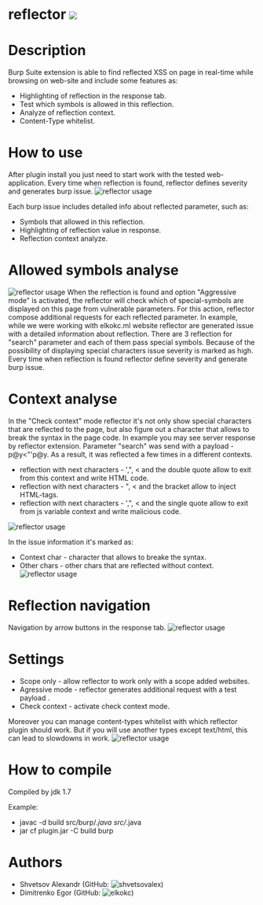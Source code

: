 # reflector [<img src="https://github.com/elkokc/reflector/blob/master/screenshot/release-v2.0-blue.svg">](https://github.com/elkokc/reflector/releases/tag/2.0)


# Description
Burp Suite extension is able to find reflected XSS on page in real-time while browsing on web-site and include some features as:
* Highlighting of reflection in the response tab.
* Test which symbols is allowed in this reflection.
* Analyze  of reflection context.
* Content-Type whitelist.
 
 
 # How to use
After plugin install you just need to start work with the tested web-application. Every time when reflection is found, reflector defines severity and generates burp issue.
![reflector usage](https://github.com/elkokc/reflector/blob/master/screenshot/reflector_demo1.gif)

Each burp issue includes detailed info about reflected parameter, such as:
* Symbols that allowed in this reflection.
* Highlighting of reflection value in response.
* Reflection context analyze.

# Allowed symbols analyse
![reflector usage](https://github.com/elkokc/reflector/blob/master/screenshot/symbols_analyse.png)
When the reflection is found and option "Aggressive mode" is activated, the reflector will check which of special-symbols are displayed on this page from vulnerable parameters. For this action, reflector compose additional requests for each reflected parameter. In example, while we were working with elkokc.ml website reflector are generated issue with a detailed information about reflection. There are 3 reflection for "search" parameter and each of them pass special symbols. Because of the possibility of displaying special characters issue severity is marked as high. Every time when reflection is found reflector define severity and generate burp issue.

# Context analyse
In the "Check context" mode  reflector it's not only show special characters that are reflected to the page, but also figure out a character that allows to break the syntax in the page code. In example you may see server response by reflector extension. Parameter "search" was send with a payload  - p@y<"'p@y. As a result, it was reflected a few times in a different contexts. 
* reflection with next characters - ',", <  and the double quote  allow to exit from this context and write HTML code.
* reflection with next characters - ", <  and the bracket allow to inject HTML-tags. 
* reflection with next characters -  ',", < and the single quote allow to exit from js variable context and write malicious code.

![reflector usage](https://github.com/elkokc/reflector/blob/master/screenshot/aggressivemode_context.png)

In the issue information it's marked as: 
* Context char - character that allows to breake the syntax.
* Other chars - other chars that are reflected without context.
![reflector usage](https://github.com/elkokc/reflector/blob/master/screenshot/aggressivemode_context_burp.png)

# Reflection navigation
Navigation by arrow buttons in the response tab.
![reflector usage](https://github.com/elkokc/reflector/blob/master/screenshot/navigation.gif)

# Settings
* Scope only - allow reflector to work only with a scope added websites.
* Agressive mode - reflector generates additional request with a test payload .
* Check context - activate check context mode.

Moreover you can manage content-types whitelist with which  reflector plugin should work. But if you will use another types except text/html,  this can lead to slowdowns in work.
![reflector usage](https://github.com/elkokc/reflector/blob/master/screenshot/settings.png)

# How to compile
Compiled by jdk 1.7

Example:

* javac -d build src/burp/*.java src/*.java
* jar cf plugin.jar -C build burp

# Authors
* Shvetsov Alexandr (GitHub: ![shvetsovalex](https://github.com/shvetsovalex))
* Dimitrenko Egor (GitHub: ![elkokc](https://github.com/elkokc))
